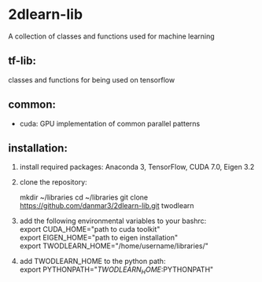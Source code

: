 # 2dlearn-lib
A collection of classes and functions used for machine learning

## tf-lib:
classes and functions for being used on tensorflow
 
## common:

 - cuda: GPU implementation of common parallel patterns

## installation:

 1. install required packages: Anaconda 3, TensorFlow, CUDA 7.0, Eigen 3.2
 2. clone the repository: 
    
    mkdir ~/libraries
    cd ~/libraries
    git clone https://github.com/danmar3/2dlearn-lib.git twodlearn

 3. add the following environmental variables to your bashrc:  
    export CUDA_HOME="path to cuda toolkit"  
    export EIGEN_HOME="path to eigen installation"  
    export TWODLEARN_HOME="/home/username/libraries/"  
    
 4. add TWODLEARN_HOME to the python path: <br>
    export PYTHONPATH="$TWODLEARN_HOME:$PYTHONPATH"
